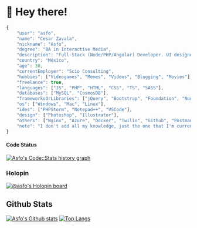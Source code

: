 # :wave: Hey there!

```js
{
	"user": "asfo",
	"name": "Cesar Zavala",
	"nickname": "Asfo",
	"degree": "BA in Interactive Media",
	"description": "Full-Stack (Node/PHP/Angular) Developer. UI designer (and some UX).",
	"country": "México",
	"age": 30,
	"currentEmployer": "Scio Consulting",
	"hobbies": ["Videogames", "Memes", "Videos", "Blogging", "Movies"],
	"freelance": true,
	"languages": ["JS", "PHP", "HTML", "CSS", "TS", "SASS"],
	"databases": ["MySQL", "CosmosDB"],
	"frameworksOrLibraries": ["jQuery", "Bootstrap", "Foundation", "NodeJS", "Angular", "WordPress"],
	"os": ["Windows", "Mac", "Linux"],
	"ides": ["PHPStorm", "Notepad++", "VSCode"],
	"design": ["Photoshop", "Illustrator"],
	"others": ["Nginx", "Azure", "Docker", "Twilio", "Github", "Postman"],
	"note": "I don't add all my knowledge, just the one that I'm currently using, also the seniority level is not included to reduce the size of the JSON"
}
```

#### Code Status
<a href="https://codestats.net/users/asfo">
  <img src='https://codestats-readme.wegfan.cn/history-graph/asfo?width=850&height=300&history_days=15&max_languages=12&language_colors=["3e4053","f15854","5da5da","faa43a","60bd68","f17cb0","b2912f","00897b","b276b2","ffc0cb","cddc39","7e57c2","bdbdbd"]' alt="Asfo's Code::Stats history graph" />
</a>

### Holopin

[![@asfo's Holopin board](https://holopin.io/api/user/board?user=asfo)](https://holopin.io/@asfo)

## Github Stats
[![Asfo's Github stats](https://github-readme-stats.vercel.app/api?username=asfo&theme=dracula)](https://github.com/asfo/)
[![Top Langs](https://github-readme-stats.vercel.app/api/top-langs/?username=asfo&layout=compact&theme=dracula&show_icons=true)](https://github.com/asfo/)
